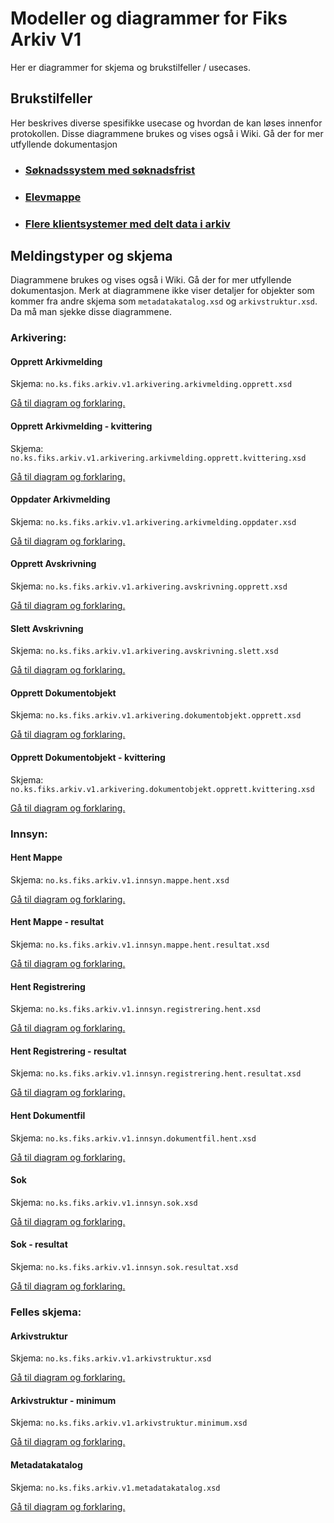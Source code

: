 # Modeller og diagrammer for Fiks Arkiv V1

Her er diagrammer for skjema og brukstilfeller / usecases.

## Brukstilfeller
Her beskrives diverse spesifikke usecase og hvordan de kan løses innenfor protokollen.
Disse diagrammene brukes og vises også i Wiki. Gå der for mer utfyllende dokumentasjon

* ### [Søknadssystem med søknadsfrist](UseCases/Soeknadssystem-med-soeknadsfrist)
* ### [Elevmappe](UseCases/Elevmappe)
* ### [Flere klientsystemer med delt data i arkiv](UseCases/Flere-klientsystemer-med-felles-data)

## Meldingstyper og skjema
Diagrammene brukes og vises også i Wiki. Gå der for mer utfyllende dokumentasjon.
Merk at diagrammene ikke viser detaljer for objekter som kommer fra andre skjema som `metadatakatalog.xsd` og `arkivstruktur.xsd`.
Da må man sjekke disse diagrammene. 

### Arkivering:

#### Opprett Arkivmelding
Skjema: `no.ks.fiks.arkiv.v1.arkivering.arkivmelding.opprett.xsd`

[Gå til diagram og forklaring.](SchemaModels/no/ks/fiks/arkiv/v1/arkivering/arkivmelding/opprett.md)

#### Opprett Arkivmelding - kvittering
Skjema: `no.ks.fiks.arkiv.v1.arkivering.arkivmelding.opprett.kvittering.xsd`

[Gå til diagram og forklaring.](SchemaModels/no/ks/fiks/arkiv/v1/arkivering/arkivmelding/opprett/kvittering.md)

#### Oppdater Arkivmelding
Skjema: `no.ks.fiks.arkiv.v1.arkivering.arkivmelding.oppdater.xsd`

[Gå til diagram og forklaring.](SchemaModels/no/ks/fiks/arkiv/v1/arkivering/arkivmelding/oppdater.md)

#### Opprett Avskrivning
Skjema: `no.ks.fiks.arkiv.v1.arkivering.avskrivning.opprett.xsd`

[Gå til diagram og forklaring.](SchemaModels/no/ks/fiks/arkiv/v1/arkivering/avskrivning/opprett.md)

#### Slett Avskrivning
Skjema: `no.ks.fiks.arkiv.v1.arkivering.avskrivning.slett.xsd`

[Gå til diagram og forklaring.](SchemaModels/no/ks/fiks/arkiv/v1/arkivering/avskrivning/slett.md)

#### Opprett Dokumentobjekt
Skjema: `no.ks.fiks.arkiv.v1.arkivering.dokumentobjekt.opprett.xsd`

[Gå til diagram og forklaring.](SchemaModels/no/ks/fiks/arkiv/v1/arkivering/dokumentobjekt/opprett.md)

#### Opprett Dokumentobjekt - kvittering
Skjema: `no.ks.fiks.arkiv.v1.arkivering.dokumentobjekt.opprett.kvittering.xsd`

[Gå til diagram og forklaring.](SchemaModels/no/ks/fiks/arkiv/v1/arkivering/dokumentobjekt/opprett/kvittering.md)

### Innsyn:
#### Hent Mappe
Skjema: `no.ks.fiks.arkiv.v1.innsyn.mappe.hent.xsd`

[Gå til diagram og forklaring.](SchemaModels/no/ks/fiks/arkiv/v1/innsyn/mappe/hent.md)

#### Hent Mappe - resultat
Skjema: `no.ks.fiks.arkiv.v1.innsyn.mappe.hent.resultat.xsd`

[Gå til diagram og forklaring.](SchemaModels/no/ks/fiks/arkiv/v1/innsyn/mappe/hent/resultat.md)

#### Hent Registrering
Skjema: `no.ks.fiks.arkiv.v1.innsyn.registrering.hent.xsd`

[Gå til diagram og forklaring.](SchemaModels/no/ks/fiks/arkiv/v1/innsyn/registrering/hent.md)

#### Hent Registrering - resultat
Skjema: `no.ks.fiks.arkiv.v1.innsyn.registrering.hent.resultat.xsd`

[Gå til diagram og forklaring.](SchemaModels/no/ks/fiks/arkiv/v1/innsyn/registrering/hent/resultat.md)

#### Hent Dokumentfil
Skjema: `no.ks.fiks.arkiv.v1.innsyn.dokumentfil.hent.xsd`

[Gå til diagram og forklaring.](SchemaModels/no/ks/fiks/arkiv/v1/innsyn/dokumentfil/hent.md)

#### Sok
Skjema: `no.ks.fiks.arkiv.v1.innsyn.sok.xsd`

[Gå til diagram og forklaring.](SchemaModels/no/ks/fiks/arkiv/v1/innsyn/sok.md)

#### Sok - resultat
Skjema: `no.ks.fiks.arkiv.v1.innsyn.sok.resultat.xsd`

[Gå til diagram og forklaring.](SchemaModels/no/ks/fiks/arkiv/v1/innsyn/sok/resultat/resultat.md)

### Felles skjema:

#### Arkivstruktur
Skjema: `no.ks.fiks.arkiv.v1.arkivstruktur.xsd`

[Gå til diagram og forklaring.](SchemaModels/arkivstruktur.md)

#### Arkivstruktur - minimum
Skjema: `no.ks.fiks.arkiv.v1.arkivstruktur.minimum.xsd`

[Gå til diagram og forklaring.](SchemaModels/arkivstrukturMinimum.md)

#### Metadatakatalog
Skjema: `no.ks.fiks.arkiv.v1.metadatakatalog.xsd`

[Gå til diagram og forklaring.](SchemaModels/metadatakatalog.md)

